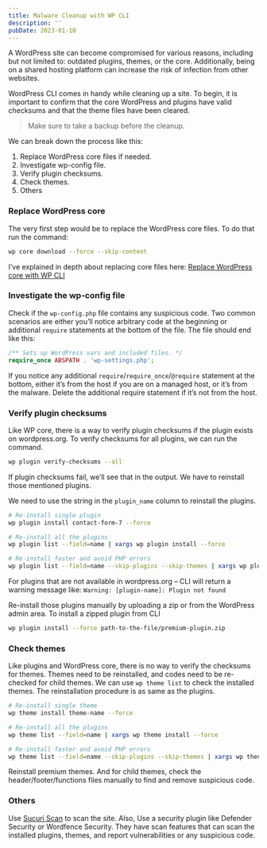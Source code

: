 ```yaml
---
title: Malware Cleanup with WP CLI
description: ''
pubDate: 2023-01-10
---
```


A WordPress site can become compromised for various reasons, including but not limited to: outdated plugins, themes, or the core. Additionally, being on a shared hosting platform can increase the risk of infection from other websites.

WordPress CLI comes in handy while cleaning up a site. To begin, it is important to confirm that the core WordPress and plugins have valid checksums and that the theme files have been cleared.

> Make sure to take a backup before the cleanup.

We can break down the process like this:

1. Replace WordPress core files if needed.
2. Investigate wp-config file.
3. Verify plugin checksums.
4. Check themes.
5. Others

### Replace WordPress core

The very first step would be to replace the WordPress core files. To do that run the command:

```bash
wp core download --force --skip-content
```

I’ve explained in depth about replacing core files here: [Replace WordPress core with WP CLI](/posts/replace-wordpress-core-with-wp-cli/)

### Investigate the wp-config file

Check if the `wp-config.php` file contains any suspicious code. Two common scenarios are either you’ll notice arbitrary code at the beginning or additional `require` statements at the bottom of the file. The file should end like this:

```php
/** Sets up WordPress vars and included files. */
require_once ABSPATH . 'wp-settings.php';
```

If you notice any additional `require`/`require_once`/`@require` statement at the bottom, either it’s from the host if you are on a managed host, or it’s from the malware. Delete the additional require statement if it’s not from the host.

### Verify plugin checksums

Like WP core, there is a way to verify plugin checksums if the plugin exists on wordpress.org. To verify checksums for all plugins, we can run the command.

```bash
wp plugin verify-checksums --all
```

If plugin checksums fail, we’ll see that in the output. We have to reinstall those mentioned plugins.

We need to use the string in the `plugin_name` column to reinstall the plugins.

```bash
# Re-install single plugin
wp plugin install contact-form-7 --force

# Re-install all the plugins
wp plugin list --field=name | xargs wp plugin install --force

# Re-install faster and avoid PHP errors
wp plugin list --field=name --skip-plugins --skip-themes | xargs wp plugin install --force --skip-plugins --skip-themes
```

For plugins that are not available in wordpress.org – CLI will return a warning message like: `Warning: [plugin-name]: Plugin not found`

Re-install those plugins manually by uploading a zip or from the WordPress admin area. To install a zipped plugin from CLI

```bash
wp plugin install --force path-to-the-file/premium-plugin.zip
```

### Check themes

Like plugins and WordPress core, there is no way to verify the checksums for themes. Themes need to be reinstalled, and codes need to be re-checked for child themes. We can use `wp theme list` to check the installed themes. The reinstallation procedure is as same as the plugins.

```bash
# Re-install single theme
wp theme install theme-name --force

# Re-install all the plugins
wp theme list --field=name | xargs wp theme install --force

# Re-install faster and avoid PHP errors
wp theme list --field=name --skip-plugins --skip-themes | xargs wp thene install --force --skip-plugins --skip-themes
```

Reinstall premium themes. And for child themes, check the header/footer/functions files manually to find and remove suspicious code.

### Others

Use [Sucuri Scan](https://sitecheck.sucuri.net/) to scan the site. Also, Use a security plugin like Defender Security or Wordfence Security. They have scan features that can scan the installed plugins, themes, and report vulnerabilities or any suspicious code.
